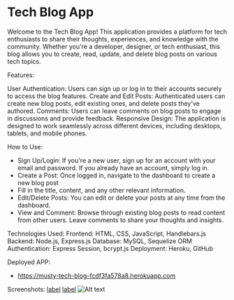 # Tech Blog App

Welcome to the Tech Blog App! This application provides a platform for tech enthusiasts to share their thoughts, experiences, and knowledge with the community. Whether you're a developer, designer, or tech enthusiast, this blog allows you to create, read, update, and delete blog posts on various tech topics.

Features:

User Authentication: Users can sign up or log in to their accounts securely to access the blog features.
Create and Edit Posts: Authenticated users can create new blog posts, edit existing ones, and delete posts they've authored.
Comments: Users can leave comments on blog posts to engage in discussions and provide feedback.
Responsive Design: The application is designed to work seamlessly across different devices, including desktops, tablets, and mobile phones.

How to Use:

- Sign Up/Login: If you're a new user, sign up for an account with your email and password. If you already have an account, simply log in.
- Create a Post: Once logged in, navigate to the dashboard to create a new blog post
- Fill in the title, content, and any other relevant information.
- Edit/Delete Posts: You can edit or delete your posts at any time from the dashboard.
- View and Comment: Browse through existing blog posts to read content from other users. Leave comments to share your thoughts and insights.

Technologies Used:
Frontend: HTML, CSS, JavaScript, Handlebars.js
Backend: Node.js, Express.js
Database: MySQL, Sequelize ORM
Authentication: Express Session, bcrypt.js
Deployment: Heroku, GitHub

Deployed APP:
- https://musty-tech-blog-fcdf3fa578a8.herokuapp.com


Screenshots:
[label](../../Screenshot%202024-03-20%20at%2017.38.20.png%0D) [label](../../Screenshot%202024-03-20%20at%2017.38.12.png%0D) ![Alt text](../../Screenshot%202024-03-20%20at%2017.37.59.png)